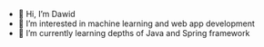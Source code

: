 - 👋 Hi, I’m Dawid
- 👀 I’m interested in machine learning and web app development
- 🌱 I’m currently learning depths of Java and Spring framework 




<!---
Tyall/Tyall is a ✨ special ✨ repository because its `README.md` (this file) appears on your GitHub profile.
You can click the Preview link to take a look at your changes.
--->
